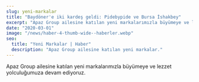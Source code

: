 ```yaml
---
slug: yeni-markalar
title: "Baydöner'e iki kardeş geldi: Pidebypide ve Bursa İshakbey"
excerpt: "Apaz Group ailesine katılan yeni markalarımızla büyümeye ve lezzet yolculuğumuza devam ediyoruz."
date: "2020-03-01"
image: "/news/haber-4-thumb-wide--haberler.webp"
seo:
  title: "Yeni Markalar | Haber"
  description: "Apaz Group ailesine katılan yeni markalar."
---
```

Apaz Group ailesine katılan yeni markalarımızla büyümeye ve lezzet yolculuğumuza devam ediyoruz.
